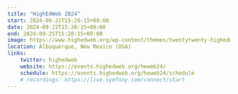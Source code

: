 ```yaml
---
title: "HighEdWeb 2024"
start: 2024-09-22T15:20:15+09:00
date: 2024-09-22T15:20:15+09:00
end: 2024-09-25T15:20:15+09:00
image: https://www.highedweb.org/wp-content/themes/twentytwenty-highedweb/assets/favicon-228.png
location: Albuquerque, New Mexico (USA)
links:
    twitter: highedweb
    website: https://events.highedweb.org/heweb24/
    schedule: https://events.highedweb.org/heweb24/schedule
    # recordings: https://live.symfony.com/connect/start
---
```

<!-- 
Lorem ipsum dolor sit amet, consectetur adipiscing elit. Phasellus vitae nunc non tellus euismod pretium. Nam justo dui, venenatis in fermentum sit amet, vulputate ut enim. Aenean finibus felis id egestas aliquet. Proin urna ex, cursus dignissim aliquam quis, consectetur vel lorem. Sed non eleifend eros. Aliquam id molestie urna. Sed pretium finibus lorem, vitae egestas velit semper sit amet. Vestibulum imperdiet nunc ac nulla gravida, posuere pulvinar urna faucibus.  -->